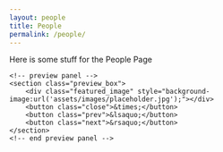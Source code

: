 ```yaml
---
layout: people
title: People
permalink: /people/
---
```


Here is some stuff for the People Page

<link rel="stylesheet" href="{{ site.baseurl }}/assets/css/gallery.css">
<link rel="stylesheet" href="{{ site.baseurl }}/assets/css/carousel.css">
<meta name="viewport" content="width=device-width, initial-scale=1.0">

<main>
    <ul class="cards">
        <!-- dynamically add cards here -->
    </ul>

    <!-- preview panel -->
    <section class="preview_box">
        <div class="featured_image" style="background-image:url('assets/images/placeholder.jpg');"></div>
        <button class="close">&times;</button>
        <button class="prev">&lsaquo;</button>
        <button class="next">&rsaquo;</button>
    </section>
    <!-- end preview panel -->

</main>
<script type="text/javascript" src="{{ site.baseurl }}/assets/js/carousel.min.js"></script>
<script type="text/javascript" src="{{ site.baseurl }}/assets/js/people.js"></script>

